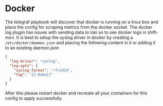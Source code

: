 # Docker
The telegraf playbook will discover that docker is running on a linux box and place the config for scraping metrics from the docker socket.
The docker log plugin has issues with sending data to loki so to see docker logs in shift-mon.
It is best to setup the syslog driver in docker by creating a `/etc/docker/daemon.json` and placing  the following content in it or adding it to an existing daemon.json
```json
{
  "log-driver": "syslog",
  "log-opts": {
    "syslog-format": "rfc5424",
    "tag": "{{.Name}}"
  }
}
```
After this please restart docker and recreate all your containers for this config to apply successfully.